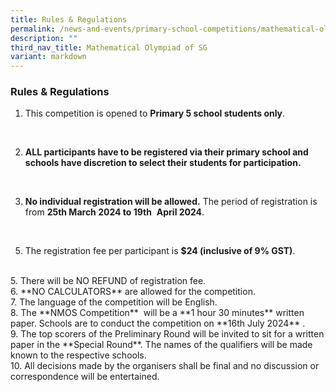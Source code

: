 ```yaml
---
title: Rules & Regulations
permalink: /news-and-events/primary-school-competitions/mathematical-olympiad-of-sg/rules-and-regulations/
description: ""
third_nav_title: Mathematical Olympiad of SG
variant: markdown
---
```

### **Rules &amp; Regulations**

1.  This competition is opened to&nbsp;**Primary 5 school students only**.  
<br>  

2.  **ALL participants have to be registered via their primary school and schools have discretion to select their students for participation.**
<br>    

3.  **No individual registration will be allowed.**&nbsp;The period of registration is from&nbsp;**25th&nbsp;March 2024 to 19th**&nbsp; **April 2024**.&nbsp;&nbsp;
<br>    

5.  The registration fee per participant is&nbsp;**$24 (inclusive of 9% GST)**.  
 <br>          
5.  There will be NO REFUND of registration fee.  
 <br> 
6.  **NO CALCULATORS**&nbsp;are allowed for the competition.  
 <br>       
7.  The language of the competition will be English.  
  <br>  
8.  The&nbsp;**NMOS Competition**&nbsp; will be a&nbsp;**1 hour 30 minutes**&nbsp;written paper.&nbsp;Schools are to conduct the competition on **16th&nbsp;July 2024** .
<br>    
9.  The top scorers of the Preliminary Round will be invited to sit for a written paper in the&nbsp;**Special Round**. The names of the qualifiers will be made known to the respective schools.  
<br>    
10.  All decisions made by the organisers shall be final and no discussion or correspondence will be entertained.